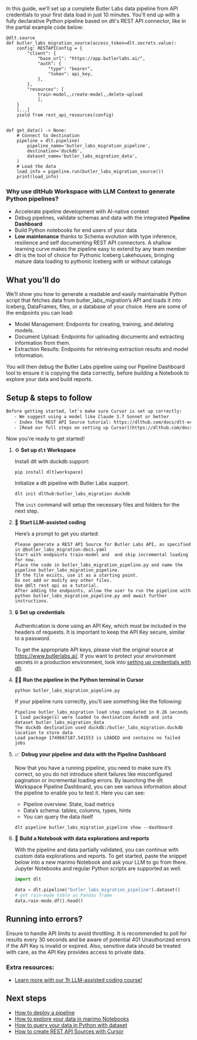 In this guide, we'll set up a complete Butler Labs data pipeline from API credentials to your first data load in just 10 minutes. You'll end up with a fully declarative Python pipeline based on dlt's REST API connector, like in the partial example code below:

```python-outcome
@dlt.source
def butler_labs_migration_source(access_token=dlt.secrets.value):
    config: RESTAPIConfig = {
        "client": {
            "base_url": "https://app.butlerlabs.ai/",
            "auth": {
                "type": "bearer",
                "token": api_key,
            },
        },
        "resources": [
            train-model,,create-model,,delete-upload
            ],
    }
    [...]
    yield from rest_api_resources(config)


def get_data() -> None:
    # Connect to destination
    pipeline = dlt.pipeline(
        pipeline_name='butler_labs_migration_pipeline',
        destination='duckdb',
        dataset_name='butler_labs_migration_data', 
    )
    # Load the data
    load_info = pipeline.run(butler_labs_migration_source())
    print(load_info) 
```

### Why use dltHub Workspace with LLM Context to generate Python pipelines?

- Accelerate pipeline development with AI-native context
- Debug pipelines, validate schemas and data with the integrated **Pipeline Dashboard**
- Build Python notebooks for end users of your data
- **Low maintenance** thanks to Schema evolution with type inference, resilience and self documenting REST API connectors. A shallow learning curve makes the pipeline easy to extend by any team member
- dlt is the tool of choice for Pythonic Iceberg Lakehouses, bringing mature data loading to pythonic Iceberg with or without catalogs

## What you’ll do

We’ll show you how to generate a readable and easily maintainable Python script that fetches data from butler_labs_migration’s API and loads it into Iceberg, DataFrames, files, or a database of your choice. Here are some of the endpoints you can load:

- Model Management: Endpoints for creating, training, and deleting models.
- Document Upload: Endpoints for uploading documents and extracting information from them.
- Extraction Results: Endpoints for retrieving extraction results and model information.

You will then debug the Butler Labs pipeline using our Pipeline Dashboard tool to ensure it is copying the data correctly, before building a Notebook to explore your data and build reports.

## Setup & steps to follow

```default
Before getting started, let's make sure Cursor is set up correctly:
   - We suggest using a model like Claude 3.7 Sonnet or better
   - Index the REST API Source tutorial: https://dlthub.com/docs/dlt-ecosystem/verified-sources/rest_api/ and add it to context as **@dlt rest api**
   - [Read our full steps on setting up Cursor](https://dlthub.com/docs/dlt-ecosystem/llm-tooling/cursor-restapi#23-configuring-cursor-with-documentation)
```

Now you're ready to get started!

1. ⚙️ **Set up `dlt` Workspace**
    
    Install dlt with duckdb support:
    ```shell
    pip install dlt[workspace]
    ```

    Initialize a dlt pipeline with Butler Labs support.
    ```shell
    dlt init dlthub:butler_labs_migration duckdb
    ```

    The `init` command will setup the necessary files and folders for the next step.
    
2. 🤠 **Start LLM-assisted coding**
    
    Here’s a prompt to get you started:
    
    ```prompt
    Please generate a REST API Source for Butler Labs API, as specified in @butler_labs_migration-docs.yaml 
    Start with endpoints train-model and  and skip incremental loading for now. 
    Place the code in butler_labs_migration_pipeline.py and name the pipeline butler_labs_migration_pipeline. 
    If the file exists, use it as a starting point. 
    Do not add or modify any other files. 
    Use @dlt rest api as a tutorial. 
    After adding the endpoints, allow the user to run the pipeline with python butler_labs_migration_pipeline.py and await further instructions.
    ```

    
3. 🔒 **Set up credentials** 
    
    Authentication is done using an API Key, which must be included in the headers of requests. It is important to keep the API Key secure, similar to a password.
    
    To get the appropriate API keys, please visit the original source at https://www.butlerlabs.ai/.
    If you want to protect your environment secrets in a production environment, look into [setting up credentials with dlt](https://dlthub.com/docs/walkthroughs/add_credentials).
    
4. 🏃‍♀️ **Run the pipeline in the Python terminal in Cursor**
    
    ```shell
    python butler_labs_migration_pipeline.py
    ```
    
    If your pipeline runs correctly, you’ll see something like the following:
    
    ```shell
    Pipeline butler_labs_migration load step completed in 0.26 seconds
    1 load package(s) were loaded to destination duckdb and into dataset butler_labs_migration_data
    The duckdb destination used duckdb:/butler_labs_migration.duckdb location to store data
    Load package 1749667187.541553 is LOADED and contains no failed jobs
    ```
    
5. 📈 **Debug your pipeline and data with the Pipeline Dashboard**

    Now that you have a running pipeline, you need to make sure it’s correct, so you do not introduce silent failures like misconfigured pagination or incremental loading errors. By launching the dlt Workspace Pipeline Dashboard, you can see various information about the pipeline to enable you to test it. Here you can see:
    - Pipeline overview: State, load metrics
    - Data’s schema: tables, columns, types, hints
    - You can query the data itself
    
    ```shell
    dlt pipeline butler_labs_migration_pipeline show --dashboard
    ```
    
6. 🐍 **Build a Notebook with data explorations and reports**

    With the pipeline and data partially validated, you can continue with custom data explorations and reports. To get started, paste the snippet below into a new marimo Notebook and ask your LLM to go from there. Jupyter Notebooks and regular Python scripts are supported as well.

    
    ```python
    import dlt

   data = dlt.pipeline("butler_labs_migration_pipeline").dataset()
   # get rain-mode table as Pandas frame
   data.rain-mode.df().head()
    ```

## Running into errors?

Ensure to handle API limits to avoid throttling. It is recommended to poll for results every 30 seconds and be aware of potential 401 Unauthorized errors if the API Key is invalid or expired. Also, sensitive data should be treated with care, as the API Key provides access to private data.

### Extra resources:

- [Learn more with our 1h LLM-assisted coding course!](https://www.youtube.com/watch?v=GGid70rnJuM)

## Next steps

- [How to deploy a pipeline](https://dlthub.com/docs/walkthroughs/deploy-a-pipeline)
- [How to explore your data in marimo Notebooks](https://dlthub.com/docs/general-usage/dataset-access/marimo)
- [How to query your data in Python with dataset](https://dlthub.com/docs/general-usage/dataset-access/dataset)
- [How to create REST API Sources with Cursor](https://dlthub.com/docs/dlt-ecosystem/llm-tooling/cursor-restapi)